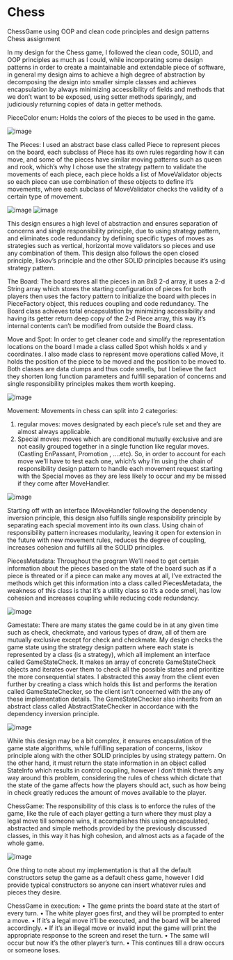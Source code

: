 # Chess
ChessGame using OOP and clean code principles and design patterns
Chess assignment

In my design for the Chess game, I followed the clean code, SOLID, and OOP principles as much as I could, while incorporating some design patterns in order to create a maintainable and extendable piece of software, in general my design aims to achieve a high degree of abstraction by decomposing the design into smaller simple classes and achieves encapsulation by always minimizing accessibility of fields and methods that we don’t want to be exposed, using setter methods sparingly, and judiciously returning copies of data in getter methods.



PieceColor enum:
Holds the colors of the pieces to be used in the game.

![image](https://user-images.githubusercontent.com/81943021/208049581-99c1e991-5870-4348-b765-e20b2d7895cc.png)



The Pieces:
I used an abstract base class called Piece to represent pieces on the board, each subclass of Piece has its own rules regarding how it can move, and some of the pieces have similar moving patterns such as queen and rook, which’s why I chose use the strategy pattern to validate the movements of each piece, each piece holds a list of MoveValidator objects so each piece can use combination of these objects to define it’s movements, where each subclass of MoveValidator checks the validity of a certain type of movement.

![image](https://user-images.githubusercontent.com/81943021/208049804-1b795e35-5daf-484a-b8fc-ef13266ff561.png)
![image](https://user-images.githubusercontent.com/81943021/208049884-736a4eed-59ff-4514-9fe1-3e7ce2bc2f70.png)



This design ensures a high level of abstraction and ensures separation of concerns and single responsibility principle, due to using strategy pattern, and eliminates code redundancy by defining specific types of moves as strategies such as vertical, horizontal move validators so pieces and use any combination of them.
This design also follows the open closed principle, liskov’s principle and the other SOLID principles because it’s using strategy pattern.



The Board:
The board stores all the pieces in an 8x8 2-d array, it uses a 2-d String array which stores the starting configuration of pieces for both players then uses the factory pattern to initialize the board with pieces in PieceFactory object, this reduces coupling and code redundancy.
The Board class achieves total encapsulation by minimizing accessibility and having its getter return deep copy of the 2-d Piece array, this way it’s internal contents can’t be modified from outside the Board class.



Move and Spot:
In order to get cleaner code and simplify the representation locations on the board I made a class called Spot whish holds x and y coordinates.
I also made class to represent move operations called Move, it holds the position of the piece to be moved and the position to be moved to.
Both classes are data clumps and thus code smells, but I believe the fact they shorten long function parameters and fulfill separation of concerns and single responsibility principles makes them worth keeping.

![image](https://user-images.githubusercontent.com/81943021/208050126-2a23b626-a537-4356-8d20-4074ed97a405.png)



Movement:
Movements in chess can split into 2 categories:
1) regular moves: moves designated by each piece’s rule set and they are almost always applicable.
2) Special moves: moves which are conditional mutually exclusive and are not easily grouped together in a single function like regular moves. (Castling EnPassant, Promotion , ….etc).
So, in order to account for each move we’ll have to test each one, which’s why I’m using the chain of responsibility design pattern to handle each movement request starting with the Special moves as they are less likely to occur and my be missed if they come after MoveHandler.

![image](https://user-images.githubusercontent.com/81943021/208050279-0e799413-56e3-46aa-a5f3-ec9d67f89501.png)

Starting off with an interface IMoveHandler following the dependency inversion principle, this design also fulfills single responsibility principle by separating each special movement into its own class.
Using chain of responsibility pattern increases modularity, leaving it open for extension in the future with new movement rules, reduces the degree of coupling, increases cohesion and fulfills all the SOLID principles.



PiecesMetadata:
Throughout the program We’ll need to get certain information about the pieces based on the state of the board such as if a piece is threated or if a piece can make any moves at all, I’ve extracted the methods which get this information into a class called PiecesMetadata, the weakness of this class is that it’s a utility class so it’s a code smell, has low cohesion and increases coupling while reducing code redundancy.

![image](https://user-images.githubusercontent.com/81943021/208050503-91133f6f-5df2-426b-8043-cebffcab7c16.png)



Gamestate:
There are many states the game could be in at any given time such as check, checkmate, and various types of draw, all of them are mutually exclusive except for check and checkmate.
My design checks the game state using the strategy design pattern where each state is represented by a class (is a strategy), which all implement an interface called GameStateCheck.
It makes an array of concrete GameStateCheck objects and iterates over them to check all the possible states and prioritize the more consequential states.
I abstracted this away from the client even further by creating a class which holds this list and performs the iteration called GameStateChecker, so the client isn’t concerned with the any of these implementation details.
The GameStateChecker also inherits from an abstract class called AbstractStateChecker in accordance with the dependency inversion principle.

![image](https://user-images.githubusercontent.com/81943021/208050578-a5d6a3d0-7115-4435-bd7b-b2285de66f8a.png)

While this design may be a bit complex, it ensures encapsulation of the game state algorithms, while fulfilling separation of concerns, liskov principle along with the other SOLID principles by using strategy pattern.
On the other hand, it must return the state information in an object called StateInfo which results in control coupling, however I don’t think there’s any way around this problem, considering the rules of chess which dictate that the state of the game affects how the players should act, such as how being in check greatly reduces the amount of moves available to the player.



ChessGame:
The responsibility of this class is to enforce the rules of the game, like the rule of each player getting a turn where they must play a legal move till someone wins, it accomplishes this using encapsulated, abstracted and simple methods provided by the previously discussed classes, in this way it has high cohesion, and almost acts as a façade of the whole game.

![image](https://user-images.githubusercontent.com/81943021/208050627-54dc1811-e9f9-404e-89ad-d3f844d8618f.png)

One thing to note about my implementation is that all the default constructors setup the game as a default chess game, however I did provide typical constructors so anyone can insert whatever rules and pieces they desire.

ChessGame in execution:
• The game prints the board state at the start of every turn.
• The white player goes first, and they will be prompted to enter a move.
• If it’s a legal move it’ll be executed, and the board will be altered accordingly.
• If it’s an illegal move or invalid input the game will print the appropriate response to the screen and reset the turn.
• The same will occur but now it’s the other player’s turn.
• This continues till a draw occurs or someone loses.

